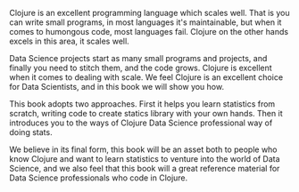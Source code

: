 Clojure is an excellent programming language which scales well. That is you can write small programs, in most languages it's maintainable, but when it comes to humongous code, most languages fail. Clojure on the other hands excels in this area, it scales well.

Data Science projects start as many small programs and projects, and finally you need to stitch them, and the code grows. Clojure is excellent when it comes to dealing with scale. We feel Clojure is an excellent choice for Data Scientists, and in this book we will show you how.

This book adopts two approaches. First it helps you learn statistics from scratch, writing code to create statics library with your own hands. Then it introduces you to the ways of Clojure Data Science professional way of doing stats.

We believe in its final form, this book will be an asset both to people who know Clojure and want to learn statistics to venture into the world of Data Science, and we also feel that this book will a great reference material for Data Science professionals who code in Clojure.

